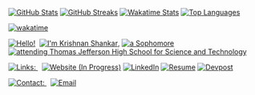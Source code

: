[![GitHub Stats](https://github-readme-stats.vercel.app/api?username=KrishnanS2006&show_icons=true&count_private=true&theme=vue-dark)](https://github.com/anuraghazra/github-readme-stats) 
[![GitHub Streaks](https://github-readme-streak-stats.herokuapp.com/?user=KrishnanS2006&show_icons=true&count_private=true&theme=vue-dark)](https://github.com/anuraghazra/github-readme-stats) 
[![Wakatime Stats](https://github-readme-stats.vercel.app/api/wakatime?username=KrishnanS2006&theme=vue-dark)](https://github.com/anuraghazra/github-readme-stats)
[![Top Languages](https://github-readme-stats.vercel.app/api/top-langs/?username=KrishnanS2006&layout=compact&langs_count=4&count_private=true&theme=vue-dark)](https://github.com/anuraghazra/github-readme-stats)

[![wakatime](https://wakatime.com/badge/user/0f5a93aa-05d2-4a06-ba1a-47ec5a9dd872.svg)](https://wakatime.com/@0f5a93aa-05d2-4a06-ba1a-47ec5a9dd872)

[![Hello!](https://img.shields.io/badge/-Hello!-D3212D)]("https://github.com/KrishnanS2006")&nbsp; 
[![I'm Krishnan Shankar](https://img.shields.io/badge/I'm-Krishnan%20Shankar-2F847C)]("https://github.com/KrishnanS2006"), 
[![a Sophomore](https://img.shields.io/badge/a-Sophomore-007BA7)]("https://github.com/KrishnanS2006") 
[![attending Thomas Jefferson High School for Science and Technology](https://img.shields.io/badge/attending-Thomas%20Jefferson%20High%20School%20for%20Science%20and%20Technology-008000)]("https://tjhsst.fcps.edu/") 

<!-- Hello! I'm Krishnan Shankar, a Sophomore attending Thomas Jefferson High School for Science and Technology. -->

[![Links:&nbsp;](https://img.shields.io/badge/-Links%3A-D3212D)]("")&nbsp; 
[![Website (In Progress)](https://img.shields.io/badge/-Website%20(In%20Progress)-D2691E)](https://krishnan-s.herokuapp.com) 
[![LinkedIn](https://img.shields.io/badge/-LinkedIn-0047AB)](https://www.linkedin.com/in/krishnan-shankar) 
[![Resume](https://img.shields.io/badge/-Resume-E4D00A)](https://github.com/KrishnanS2006/KrishnanS2006/raw/main/Resume-Krishnan-Shankar.pdf) 
[![Devpost](https://img.shields.io/badge/-Devpost-blueviolet)](https://www.devpost.com/KrishnanS2006) 

<!-- [Website (In Progress)](https://krishnan-s.herokuapp.com) | [LinkedIn](https://www.linkedin.com/in/krishnan-shankar) | [Resume](https://github.com/KrishnanS2006/KrishnanS2006/raw/main/Resume-Krishnan-Shankar.pdf) | [Devpost](https://www.devpost.com/KrishnanS2006) -->

[![Contact:&nbsp;](https://img.shields.io/badge/-Contact%3A-D3212D)]("")&nbsp; 
[![Email](https://img.shields.io/badge/-Email-556B2F)](mailto:krishnans2006@gmail.com) 
<!-- [Email](mailto:krishnans2006@gmail.com) -->
